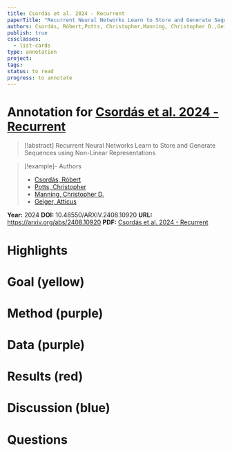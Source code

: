 ```yaml
---
title: Csordás et al. 2024 - Recurrent
paperTitle: "Recurrent Neural Networks Learn to Store and Generate Sequences using Non-Linear Representations"
authors: Csordás, Róbert,Potts, Christopher,Manning, Christopher D.,Geiger, Atticus
publish: true
cssclasses:
  - list-cards
type: annotation
project:
tags:
status: to read
progress: to annotate
---
```

# Annotation for [Csordás et al. 2024 - Recurrent](Papers/References/Csord%C3%A1s%20et%20al.%202024%20-%20Recurrent)

> [!abstract] Recurrent Neural Networks Learn to Store and Generate Sequences using Non-Linear Representations

> [!example]- Authors
> - [Csordás, Róbert](Csord%C3%A1s%2C%20R%C3%B3bert)
> - [Potts, Christopher](Potts%2C%20Christopher)
> - [Manning, Christopher D.](Manning%2C%20Christopher%20D.)
> - [Geiger, Atticus](Geiger%2C%20Atticus)

**Year:** 2024
**DOI:** 10.48550/ARXIV.2408.10920
**URL:** https://arxiv.org/abs/2408.10920
**PDF:** [Csordás et al. 2024 - Recurrent](Papers/PDFs/Csord%C3%A1s%20et%20al.%202024%20-%20Recurrent%20Neural%20Networks%20Learn%20to%20Store%20and%20Generate%20Sequences%20using%20Non-Linear%20Representations.pdf)

# Highlights


# Goal (yellow)


# Method (purple)


# Data (purple)


# Results (red)


# Discussion (blue)


# Questions

